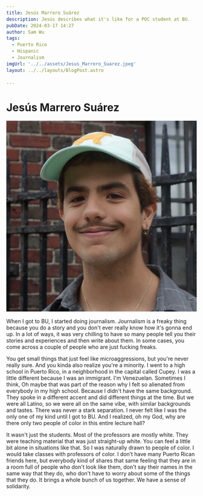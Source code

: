 ```yaml
---
title: Jesús Marrero Suárez
description: Jesús describes what it's like for a POC student at BU. 
pubDate: 2024-03-17 14:27
author: Sam Wu
tags:
  - Puerto Rico
  - Hispanic
  - Journalism
imgUrl: '../../assets/Jesus_Marrero_Suarez.jpeg'
layout: ../../layouts/BlogPost.astro

---
```

# Jesús Marrero Suárez

![local image](../../assets/Jesus_Marrero_Suarez.jpeg)

When I got to BU, I started doing journalism. Journalism is a freaky thing because you do a story and you don't ever really know how it's gonna end up. In a lot of ways, it was very chilling to have so many people tell you their stories and experiences and then write about them. In some cases, you come across a couple of people who are just fucking freaks.

You get small things that just feel like microaggressions, but you're never really sure. And you kinda also realize you're a minority. I went to a high school in Puerto Rico, in a neighborhood in the capital called Cupey. I was a little different because I was an immigrant. I'm Venezuelan. Sometimes I think, Oh maybe that was part of the reason why I felt so alienated from everybody in my high school. Because I didn't have the same background. They spoke in a different accent and did different things at the time. But we were all Latino, so we were all on the same vibe, with similar backgrounds and tastes. There was never a stark separation. I never felt like I was the only one of my kind until I got to BU. And I realized, oh my God, why are there only two people of color in this entire lecture hall?

It wasn't just the students. Most of the professors are mostly white. They were teaching material that was just straight-up white. You can feel a little bit alone in situations like that. So I was naturally drawn to people of color. I would take classes with professors of color. I don’t have many Puerto Rican friends here, but everybody kind of shares that same feeling that they are in a room full of people who don't look like them, don't say their names in the same way that they do, who don't have to worry about some of the things that they do. It brings a whole bunch of us together. We have a sense of solidarity.
 

